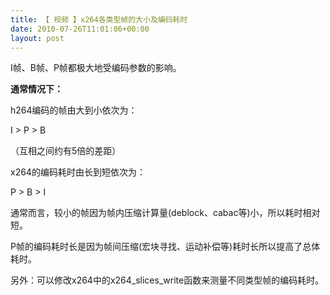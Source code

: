 ```yaml
---
title: 【 视频 】x264各类型帧的大小及编码耗时
date: 2010-07-26T11:01:06+00:00
layout: post
---
```

I帧、B帧、P帧都极大地受编码参数的影响。

**通常情况下：**
  
h264编码的帧由大到小依次为：
  
I > P > B

（互相之间约有5倍的差距）

x264的编码耗时由长到短依次为：
  
P > B > I

通常而言，较小的帧因为帧内压缩计算量(deblock、cabac等)小，所以耗时相对短。

P帧的编码耗时长是因为帧间压缩(宏块寻找、运动补偿等)耗时长所以提高了总体耗时。

另外：可以修改x264中的x264\_slices\_write函数来测量不同类型帧的编码耗时。
